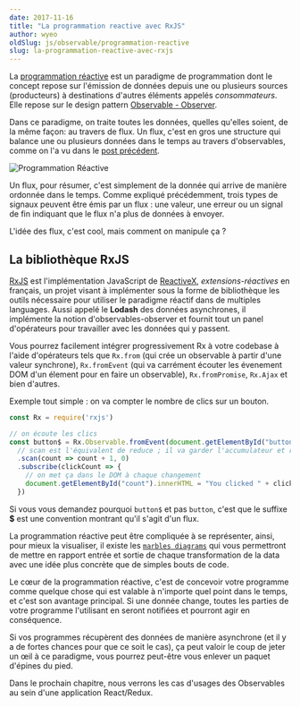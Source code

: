 ```yaml
---
date: 2017-11-16
title: "La programmation reactive avec RxJS"
author: wyeo
oldSlug: js/observable/programmation-reactive
slug: la-programmation-reactive-avec-rxjs
---
```


La [programmation réactive](https://www.reactivemanifesto.org/fr) est un
paradigme de programmation dont le concept repose sur l'émission de données
depuis une ou plusieurs sources (producteurs) à destinations d'autres éléments
appelés _consommateurs_. Elle repose sur le design pattern
[Observable - Observer](http://design-patterns.fr/observateur).

Dans ce paradigme, on traite toutes les données, quelles qu'elles soient, de la
même façon: au travers de flux. Un flux, c'est en gros une structure qui balance
une ou plusieurs données dans le temps au travers d'observables, comme on l'a vu
dans le [post précédent](/fr/articles/js/observable/).

![Programmation Réactive](https://i.imgur.com/NLqK4bF.png)

Un flux, pour résumer, c'est simplement de la donnée qui arrive de manière
ordonnée dans le temps. Comme expliqué précédemment, trois types de signaux
peuvent être émis par un flux : une valeur, une erreur ou un signal de fin
indiquant que le flux n'a plus de données à envoyer.

L'idée des flux, c'est cool, mais comment on manipule ça ?

## La bibliothèque RxJS

[RxJS](https://github.com/Reactive-Extensions/RxJS/blob/master/doc/libraries/main/rx.md)
est l'implémentation JavaScript de [ReactiveX](http://reactivex.io/),
_extensions-réactives_ en français, un projet visant à implémenter sous la forme
de bibliothèque les outils nécessaire pour utiliser le paradigme réactif dans de
multiples languages. Aussi appelé le **Lodash** des données asynchrones, il
implémente la notion d'observables-observer et fournit tout un panel
d'opérateurs pour travailler avec les données qui y passent.

Vous pourrez facilement intégrer progressivement Rx à votre codebase à l'aide
d'opérateurs tels que `Rx.from` (qui crée un observable à partir d'une valeur
synchrone), `Rx.fromEvent` (qui va carrément écouter les évenement DOM d'un
élement pour en faire un observable), `Rx.fromPromise`, `Rx.Ajax` et bien
d'autres.

Exemple tout simple : on va compter le nombre de clics sur un bouton.

```JavaScript
const Rx = require('rxjs')

// on écoute les clics
const button$ = Rx.Observable.fromEvent(document.getElementById("button"), "click")
  // scan est l'équivalent de reduce ; il va garder l'accumulateur et retourner le nouveau à chaque clic
  .scan(count => count + 1, 0)
  .subscribe(clickCount => {
    // on met ça dans le DOM à chaque changement
    document.getElementById("count").innerHTML = "You clicked " + clickCount + " times"
  })
```

Si vous vous demandez pourquoi `button$` et pas `button`, c'est que le suffixe
**$** est une convention montrant qu'il s'agit d'un flux.

La programmation réactive peut être compliquée à se représenter, ainsi, pour
mieux la visualiser, il existe les [`marbles diagrams`](http://rxmarbles.com/)
qui vous permettront de mettre en rapport entrée et sortie de chaque
transformation de la data avec une idée plus concrète que de simples bouts de
code.

Le cœur de la programmation réactive, c'est de concevoir votre programme comme
quelque chose qui est valable à n'importe quel point dans le temps, et c'est son
avantage principal. Si une donnée change, toutes les parties de votre programme
l'utilisant en seront notifiées et pourront agir en conséquence.

Si vos programmes récupèrent des données de manière asynchrone (et il y a de
fortes chances pour que ce soit le cas), ça peut valoir le coup de jeter un œil
à ce paradigme, vous pourrez peut-être vous enlever un paquet d'épines du pied.

Dans le prochain chapitre, nous verrons les cas d'usages des Observables au sein
d'une application React/Redux.
